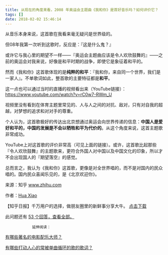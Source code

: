 ```yaml
---
title: 从现在的角度来看，2008 年奥运会主题曲《我和你》是首好音乐吗？如何评价它？
tags: []
date: 2018-02-02 15:46:14
---
```


从音乐本身来说，这首歌在我看来毫无疑问是世界级的。

但08年我第一次听到这歌时，反应是：『这是什么鬼？』

或许它与我心里的期望不一样——『奥运会主题曲应该是令人欢欣鼓舞的』——之前的奥运会对我来说，好像是和平时期的战争，即使它是象征着和平的。

然而《我和你》这首歌体现的是**纯粹的和平**：『我和你，来自同一个世界，我们是一家人』。不单歌词如此，整首歌的主要特征都是**和平**。

这一点也可以通过当时的直播的视频看出来（YouTube链接）：
[<span class="invisible">https://www.</span><span class="visible">youtube.com/watch?</span><span class="invisible">v=rC0w7-RWm_U</span><span class="ellipsis"></span>](//link.zhihu.com/?target=https%3A//www.youtube.com/watch%3Fv%3DrC0w7-RWm_U)

视频里没有看到在体育主题里常见的、人与人之间的对抗、敌对，只有对自我的超越，对梦想的追求和对对手的尊重。

个人认为，这首歌极好的传达出北京想通过奥运会向世界传递的信息：**中国人是爱好和平的，中国的发展是不会以牺牲和平为代价的**。从这个角度来说，这首主题歌非常成功。

YouTube上对这首歌的评价非常高（可见上面的链接）。或许，这首歌比起那些『令人欢欣鼓舞』的主题歌来，更符合外国人对中国以及中国文化的印象，所以才不会出现国人的『期望落空』的感觉。

总而言之，我认为《我和你》这首歌，更像是对全世界唱的，而不是对国内的民众唱的。国内民众喜闻乐见的，是《北京欢迎你》。

来源：知乎 www.zhihu.com

作者：[Hua Xiao](http://www.zhihu.com/people/hua-xiao-34?utm_campaign=rss&utm_medium=rss&utm_source=rss&utm_content=author)

【知乎日报】千万用户的选择，做朋友圈里的新鲜事分享大牛。
        [点击下载](http://daily.zhihu.com?utm_source=rssyanwenzi&utm_campaign=tuijian&utm_medium=rssnormal)

此问题还有 [53 个回答，查看全部。](http://www.zhihu.com/question/36195207/answer/67331311?utm_campaign=rss&utm_medium=rss&utm_source=rss&utm_content=title)

                延伸阅读：

[有哪些著名的电影配乐大师？](http://www.zhihu.com/question/19926837?utm_campaign=rss&utm_medium=rss&utm_source=rss&utm_content=title)

[有哪些打动人心的常被单曲循环的歌的歌词？](http://www.zhihu.com/question/29364545?utm_campaign=rss&utm_medium=rss&utm_source=rss&utm_content=title)